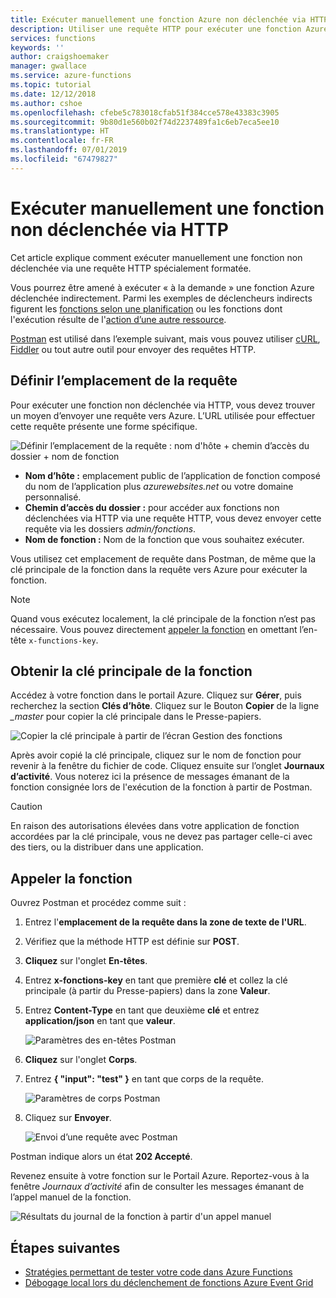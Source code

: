 ```yaml
---
title: Exécuter manuellement une fonction Azure non déclenchée via HTTP
description: Utiliser une requête HTTP pour exécuter une fonction Azure non déclenchée via HTTP
services: functions
keywords: ''
author: craigshoemaker
manager: gwallace
ms.service: azure-functions
ms.topic: tutorial
ms.date: 12/12/2018
ms.author: cshoe
ms.openlocfilehash: cfebe5c783018cfab51f384cce578e43383c3905
ms.sourcegitcommit: 9b80d1e560b02f74d2237489fa1c6eb7eca5ee10
ms.translationtype: HT
ms.contentlocale: fr-FR
ms.lasthandoff: 07/01/2019
ms.locfileid: "67479827"
---
```

# <a name="manually-run-a-non-http-triggered-function"></a>Exécuter manuellement une fonction non déclenchée via HTTP

Cet article explique comment exécuter manuellement une fonction non déclenchée via une requête HTTP spécialement formatée.

Vous pourrez être amené à exécuter « à la demande » une fonction Azure déclenchée indirectement.  Parmi les exemples de déclencheurs indirects figurent les [fonctions selon une planification](./functions-create-scheduled-function.md) ou les fonctions dont l'exécution résulte de l'[action d’une autre ressource](./functions-create-storage-blob-triggered-function.md). 

[Postman](https://www.getpostman.com/) est utilisé dans l’exemple suivant, mais vous pouvez utiliser [cURL](https://curl.haxx.se/), [Fiddler](https://www.telerik.com/fiddler) ou tout autre outil pour envoyer des requêtes HTTP.

## <a name="define-the-request-location"></a>Définir l’emplacement de la requête

Pour exécuter une fonction non déclenchée via HTTP, vous devez trouver un moyen d’envoyer une requête vers Azure. L’URL utilisée pour effectuer cette requête présente une forme spécifique.

![Définir l’emplacement de la requête : nom d'hôte + chemin d’accès du dossier + nom de fonction](./media/functions-manually-run-non-http/azure-functions-admin-url-anatomy.png)

- **Nom d’hôte :** emplacement public de l’application de fonction composé du nom de l’application plus *azurewebsites.net* ou votre domaine personnalisé.
- **Chemin d’accès du dossier :** pour accéder aux fonctions non déclenchées via HTTP via une requête HTTP, vous devez envoyer cette requête via les dossiers *admin/fonctions*.
- **Nom de fonction :** Nom de la fonction que vous souhaitez exécuter.

Vous utilisez cet emplacement de requête dans Postman, de même que la clé principale de la fonction dans la requête vers Azure pour exécuter la fonction.

> [!NOTE]
> Quand vous exécutez localement, la clé principale de la fonction n’est pas nécessaire. Vous pouvez directement [appeler la fonction](#call-the-function) en omettant l’en-tête `x-functions-key`.

## <a name="get-the-functions-master-key"></a>Obtenir la clé principale de la fonction

Accédez à votre fonction dans le portail Azure. Cliquez sur **Gérer**, puis recherchez la section **Clés d’hôte**. Cliquez sur le Bouton **Copier** de la ligne *_master* pour copier la clé principale dans le Presse-papiers.

![Copier la clé principale à partir de l’écran Gestion des fonctions](./media/functions-manually-run-non-http/azure-portal-functions-master-key.png)

Après avoir copié la clé principale, cliquez sur le nom de fonction pour revenir à la fenêtre du fichier de code. Cliquez ensuite sur l’onglet **Journaux d’activité**. Vous noterez ici la présence de messages émanant de la fonction consignée lors de l'exécution de la fonction à partir de Postman.

> [!CAUTION]  
> En raison des autorisations élevées dans votre application de fonction accordées par la clé principale, vous ne devez pas partager celle-ci avec des tiers, ou la distribuer dans une application.

## <a name="call-the-function"></a>Appeler la fonction

Ouvrez Postman et procédez comme suit :

1. Entrez l'**emplacement de la requête dans la zone de texte de l'URL**.
2. Vérifiez que la méthode HTTP est définie sur **POST**.
3. **Cliquez** sur l'onglet **En-têtes**.
4. Entrez **x-fonctions-key** en tant que première **clé** et collez la clé principale (à partir du Presse-papiers) dans la zone **Valeur**.
5. Entrez **Content-Type** en tant que deuxième **clé** et entrez **application/json** en tant que **valeur**.

    ![Paramètres des en-têtes Postman](./media/functions-manually-run-non-http/functions-manually-run-non-http-headers.png)

6. **Cliquez** sur l'onglet **Corps**.
7. Entrez **{ "input": "test" }** en tant que corps de la requête.

    ![Paramètres de corps Postman](./media/functions-manually-run-non-http/functions-manually-run-non-http-body.png)

8. Cliquez sur **Envoyer**.

    ![Envoi d’une requête avec Postman](./media/functions-manually-run-non-http/functions-manually-run-non-http-send.png)

Postman indique alors un état **202 Accepté**.

Revenez ensuite à votre fonction sur le Portail Azure. Reportez-vous à la fenêtre *Journaux d’activité* afin de consulter les messages émanant de l’appel manuel de la fonction.

![Résultats du journal de la fonction à partir d'un appel manuel](./media/functions-manually-run-non-http/azure-portal-function-log.png)

## <a name="next-steps"></a>Étapes suivantes

- [Stratégies permettant de tester votre code dans Azure Functions](./functions-test-a-function.md)
- [Débogage local lors du déclenchement de fonctions Azure Event Grid](./functions-debug-event-grid-trigger-local.md)
